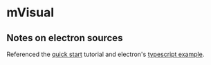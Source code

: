 # mVisual

## Notes on electron sources

Referenced the [quick start](https://www.electronjs.org/docs/latest/tutorial/quick-start) tutorial and electron's [typescript example](https://github.com/electron/electron-quick-start-typescript).